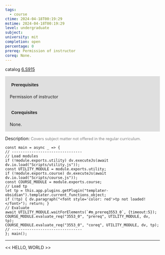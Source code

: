 ```yaml
---
tags:
  - course
ctime: 2024-04-18T00:19:29
mstime: 2024-04-18T00:19:29
level: undergraduate
subject: 
university: mit
completion: open
percentage: 0
prereq: Permission of instructor
coreq: None.
---
```


catalog [6.S915](http://student.mit.edu/catalog/m6e.html#6.S915)

<span style="display: block; padding: 15px; background-color: rgb(100, 100, 100, 0.2);"><font id="m_prereq3553_0" style="display: block; font-family: Arial, sans-serif; font-weight: bold; padding: 5px">Prerequisites</font><br><span id="prereq3553_0">Permission of instructor</span></span>
<span style="display: block; padding: 15px; background-color: rgb(100, 100, 100, 0.2);"><font id="m_coreq3553_0" style="display: block; font-family: Arial, sans-serif; font-weight: bold; padding: 5px">Corequisites</font><br><span id="coreq3553_0">None.</span></span>

<font style="">Description:</font>
<font style="color: grey; font-size: 0.8rem;">Covers subject matter not offered in the regular curriculum.</font>

```dataviewjs
const main = async _ => {
// --------------------------------
// Load modules
if (!module.exports.utility) dv.executeJs(await dv.io.load("Scripts/utility.js"));
const UTILITY_MODULE = module.exports.utility;
if (!module.exports.course) dv.executeJs(await dv.io.load("Scripts/course.js"));
const COURSE_MODULE = module.exports.course;
// Load tp
let tp = this.app.plugins.getPlugin("templater-obsidian").templater.current_functions_object;
if (!tp) { dv.paragraph("<font style='color: red'>tp not loaded!</font>"); return; }
// Evaluate
await UTILITY_MODULE.waitForElements(`#m_prereq3553_0`, {timeout:5});
COURSE_MODULE.evaluate_req("3553_0", "prereq", UTILITY_MODULE, dv, tp);
COURSE_MODULE.evaluate_req("3553_0", "coreq", UTILITY_MODULE, dv, tp);
// --------------------------------
}; main();
```

---

<< HELLO, WORLD >>
